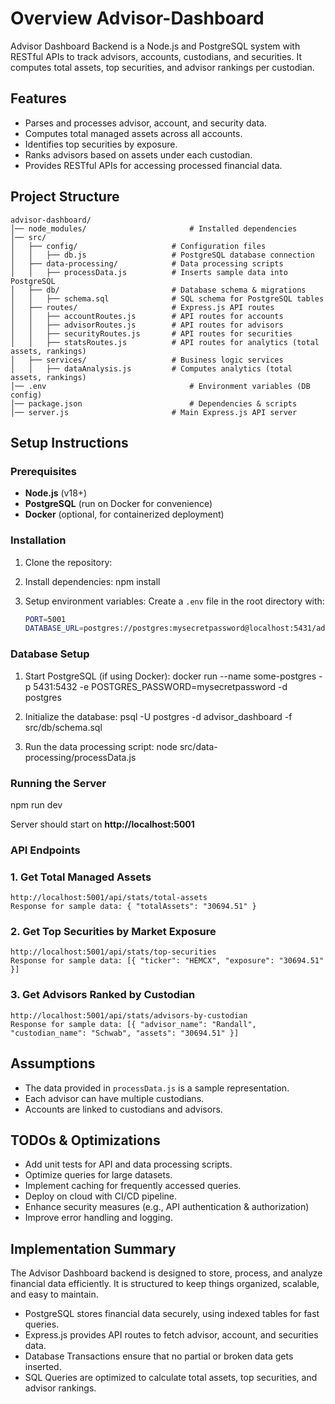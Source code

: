 # Overview Advisor-Dashboard
Advisor Dashboard Backend is a Node.js and PostgreSQL system with RESTful APIs to track advisors, accounts, custodians, and securities. It computes total assets, top securities, and advisor rankings per custodian.

## Features
- Parses and processes advisor, account, and security data.
- Computes total managed assets across all accounts.
- Identifies top securities by exposure.
- Ranks advisors based on assets under each custodian.
- Provides RESTful APIs for accessing processed financial data.

## Project Structure
```
advisor-dashboard/
│── node_modules/                       # Installed dependencies
│── src/
│   ├── config/                     # Configuration files
│   │   ├── db.js                   # PostgreSQL database connection
│   ├── data-processing/            # Data processing scripts
│   │   ├── processData.js          # Inserts sample data into PostgreSQL
│   ├── db/                         # Database schema & migrations
│   │   ├── schema.sql              # SQL schema for PostgreSQL tables
│   ├── routes/                     # Express.js API routes
│   │   ├── accountRoutes.js        # API routes for accounts
│   │   ├── advisorRoutes.js        # API routes for advisors
│   │   ├── securityRoutes.js       # API routes for securities
│   │   ├── statsRoutes.js          # API routes for analytics (total assets, rankings)
│   ├── services/                   # Business logic services
│   │   ├── dataAnalysis.js         # Computes analytics (total assets, rankings)
│── .env                                # Environment variables (DB config)
│── package.json                        # Dependencies & scripts
│── server.js                       # Main Express.js API server
```

## Setup Instructions
### Prerequisites
- **Node.js** (v18+)
- **PostgreSQL** (run on Docker for convenience)
- **Docker** (optional, for containerized deployment)

### Installation
1. Clone the repository:

2. Install dependencies:
   npm install
   
4. Setup environment variables:
   Create a `.env` file in the root directory with:
   ```sh
   PORT=5001
   DATABASE_URL=postgres://postgres:mysecretpassword@localhost:5431/advisor_dashboard
   ```

### Database Setup
1. Start PostgreSQL (if using Docker):
   docker run --name some-postgres -p 5431:5432 -e POSTGRES_PASSWORD=mysecretpassword -d postgres

2. Initialize the database:
   psql -U postgres -d advisor_dashboard -f src/db/schema.sql

3. Run the data processing script:
   node src/data-processing/processData.js


### Running the Server
npm run dev

Server should start on **http://localhost:5001**

### API Endpoints
### 1. Get Total Managed Assets
```
http://localhost:5001/api/stats/total-assets
Response for sample data: { "totalAssets": "30694.51" }
```

### 2. Get Top Securities by Market Exposure
```
http://localhost:5001/api/stats/top-securities
Response for sample data: [{ "ticker": "HEMCX", "exposure": "30694.51" }]
```

### 3. Get Advisors Ranked by Custodian
```
http://localhost:5001/api/stats/advisors-by-custodian
Response for sample data: [{ "advisor_name": "Randall", "custodian_name": "Schwab", "assets": "30694.51" }]
```

## Assumptions
- The data provided in `processData.js` is a sample representation.
- Each advisor can have multiple custodians.
- Accounts are linked to custodians and advisors.

## TODOs & Optimizations
- Add unit tests for API and data processing scripts.
- Optimize queries for large datasets.
- Implement caching for frequently accessed queries.
- Deploy on cloud with CI/CD pipeline.
- Enhance security measures (e.g., API authentication & authorization)
- Improve error handling and logging.

## Implementation Summary
The Advisor Dashboard backend is designed to store, process, and analyze financial data efficiently. It is structured to keep things organized, scalable, and easy to maintain.

- PostgreSQL stores financial data securely, using indexed tables for fast queries.
- Express.js provides API routes to fetch advisor, account, and securities data.
- Database Transactions ensure that no partial or broken data gets inserted.
- SQL Queries are optimized to calculate total assets, top securities, and advisor rankings.


